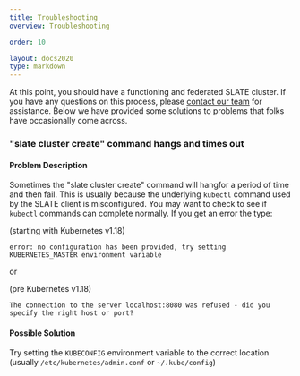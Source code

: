```yaml
---
title: Troubleshooting 
overview: Troubleshooting 

order: 10  

layout: docs2020
type: markdown
---
```


At this point, you should have a functioning and federated SLATE cluster. If you have any questions on this process, please [contact our team](/community/) for assistance. Below we have provided some solutions to problems that folks have occasionally come across.

### "slate cluster create" command hangs and times out
#### Problem Description
Sometimes the "slate cluster create" command will hangfor a period of time and then fail. This is usually because the underlying `kubectl` command used by the SLATE client is misconfigured. You may want to check to see if `kubectl` commands can complete normally. If you get an error the type:

(starting with Kubernetes v1.18)

``` 
error: no configuration has been provided, try setting KUBERNETES_MASTER environment variable
```

or

 (pre Kubernetes v1.18)
 
```
The connection to the server localhost:8080 was refused - did you specify the right host or port?
```
#### Possible Solution
Try setting the `KUBECONFIG` environment variable to the correct location (usually `/etc/kubernetes/admin.conf` or `~/.kube/config`) 